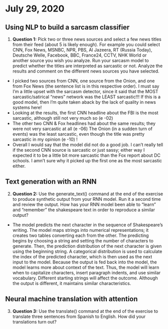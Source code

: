 # July 29, 2020

## Using NLP to build a sarcasm classifier
1. **Question 1:** Pick two or three news sources and select a few news titles from their feed (about 5 is likely enough).  For example you could select CNN, Fox News, MSNBC, NPR, 
PBS, Al Jazeera, RT (Russia Today), Deutsche Welle, Facebook, BBC, France24, CCTV, NHK World or another source you wish you analyze.  Run your sarcasm 
model to predict whether the titles are interpreted as sarcastic or not.  Analyze the results and comment on the different news sources you have selected.

-	I picked two sources from CNN, one source from the Onion, and one from Fox News (the sentence list is in this respective order). I must say I’m a little upset with the sarcasm detector, since it said that the MOST sarcastic/satirical “news” network was the LEAST sarcastic!!! If this is a good model, then I’m quite taken aback by the lack of quality in news systems here!
-	Looking at the results, the first CNN headline about the FBI is the most sarcastic, although still not very much so (e -02)
-	The other two CNN & Fox headlines had about the same results; they were not very sarcastic at all (e -06)
	The Onion (in a sudden turn of events) was the least sarcastic, even though the title was pretty sarcastic in my opinion (e -10) ! 
-	Overall I would say that the model did not do a good job. I can’t really tell if the second CNN source is sarcastic or just sassy; either way I expected it to be a little bit more sarcastic than the Fox report about DC schools. I amn’t sure why it picked up the first one as the most sarcastic either. 

## Text generation with an RNN
2. **Question 2:** Use the generate_text() command at the end of the exercise to produce synthetic output from your RNN model.  Run it a second time and review the output.  How has your RNN model been able to “learn” and “remember” the shakespeare text in order to reproduce a similar output?

- The model predicts the next character in the sequence of Shakespeare’s writing. The model maps strings into numerical representations; it creates two tables converting each from the other. The predicting begins by choosing a string and setting the number of characters to generate. Then, the prediction distribution of the next character is given using the beginning string. A categorical distribution is used to calculate the index of the predicted character, which is then used as the next input to the model. Because the output is fed back into the model, the model learns more about context of the text. Thus, the model will learn when to capitalize characters, insert paragraph indents, and use similar vocabulary. Different starting strings will affect the outcome. Although the output is different, it maintains similar characteristics.

## Neural machine translation with attention
3. **Question 3:** Use the translate() command at the end of the exercise to translate three sentences 
from Spanish to English.  How did your translations turn out? 

 
